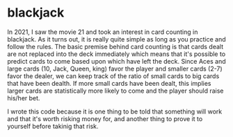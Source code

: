 # blackjack


In 2021, I saw the movie 21 and took an interest in card counting in blackjack. As it turns out, it is really quite simple as long as you practice and follow the rules. The basic premise behind card counting is that cards dealt are not replaced into the deck immediately which means that it's possible to predict cards to come based upon which have left the deck. Since Aces and large cards (10, Jack, Queen, king) favor the player and smaller cards (2-7) favor the dealer, we can keep track of the ratio of small cards to big cards that have been dealth. If more small cards have been dealt, this implies larger cards are statistically more likely to come and the player should raise his/her bet. 

I wrote this code because it is one thing to be told that something will work and that it's worth risking money for, and another thing to prove it to yourself before takinig that risk. 
